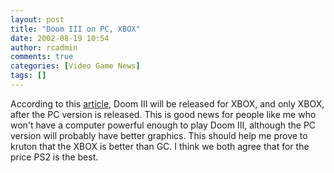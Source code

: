 ```yaml
---
layout: post
title: "Doom III on PC, XBOX"
date: 2002-08-19 10:54
author: rcadmin
comments: true
categories: [Video Game News]
tags: []
---
```

According to this <a href=http://gamespot.com/gamespot/stories/news/0,10870,2877682,00.html>article,</a> Doom III will be released for XBOX, and only XBOX, after the PC version is released. This is good news for people like me who won't have a computer powerful enough to play Doom III, although the PC version will probably have better graphics. This should help me prove to kruton that the XBOX is better than GC. I think we both agree that for the price PS2 is the best. 
